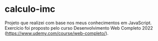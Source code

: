 # calculo-imc

Projeto que realizei com base nos meus conhecimentos em JavaScript. Exercício foi proposto pelo curso Desenvolvimento Web Completo 2022 (https://www.udemy.com/course/web-completo/).

